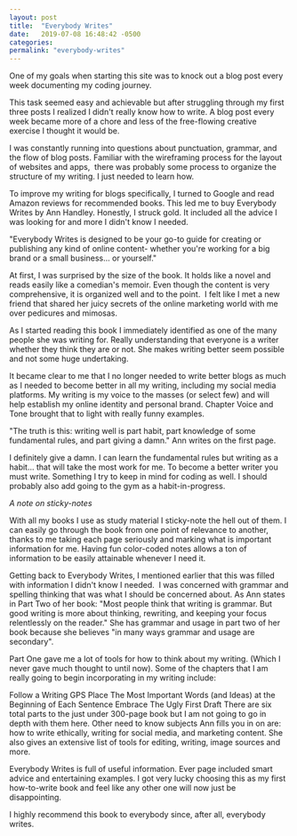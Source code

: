 ```yaml
---
layout: post
title:  "Everybody Writes"
date:   2019-07-08 16:48:42 -0500
categories: 
permalink: "everybody-writes"
---
```


One of my goals when starting this site was to knock out a blog post every week documenting my coding journey.

This task seemed easy and achievable but after struggling through my first three posts I realized I didn't really know how to write. A blog post every week became more of a chore and less of the free-flowing creative exercise I thought it would be.

I was constantly running into questions about punctuation, grammar, and the flow of blog posts. Familiar with the wireframing process for the layout of websites and apps,  there was probably some process to organize the structure of my writing. I just needed to learn how.

To improve my writing for blogs specifically, I turned to Google and read Amazon reviews for recommended books. This led me to buy Everybody Writes by Ann Handley. Honestly, I struck gold. It included all the advice I was looking for and more I didn't know I needed.

"Everybody Writes is designed to be your go-to guide for creating or publishing any kind of online content- whether you're working for a big brand or a small business... or yourself."

At first, I was surprised by the size of the book. It holds like a novel and reads easily like a comedian's memoir. Even though the content is very comprehensive, it is organized well and to the point.  I felt like I met a new friend that shared her juicy secrets of the online marketing world with me over pedicures and mimosas.

As I started reading this book I immediately identified as one of the many people she was writing for. Really understanding that everyone is a writer whether they think they are or not. She makes writing better seem possible and not some huge undertaking.

It became clear to me that I no longer needed to write better blogs as much as I needed to become better in all my writing, including my social media platforms. My writing is my voice to the masses (or select few) and will help establish my online identity and personal brand. Chapter Voice and Tone brought that to light with really funny examples.

"The truth is this: writing well is part habit, part knowledge of some fundamental rules, and part giving a damn." Ann writes on the first page.

I definitely give a damn. I can learn the fundamental rules but writing as a habit... that will take the most work for me. To become a better writer you must write. Something I try to keep in mind for coding as well. I should probably also add going to the gym as a habit-in-progress.

*A note on sticky-notes*

With all my books I use as study material I sticky-note the hell out of them. I can easily go through the book from one point of relevance to another, thanks to me taking each page seriously and marking what is important information for me. Having fun color-coded notes allows a ton of information to be easily attainable whenever I need it.

Getting back to Everybody Writes, I mentioned earlier that this was filled with information I didn't know I needed.  I was concerned with grammar and spelling thinking that was what I should be concerned about. As Ann states in Part Two of her book: "Most people think that writing is grammar. But good writing is more about thinking, rewriting, and keeping your focus relentlessly on the reader." She has grammar and usage in part two of her book because she believes "in many ways grammar and usage are secondary".

Part One gave me a lot of tools for how to think about my writing. (Which I never gave much thought to until now). Some of the chapters that I am really going to begin incorporating in my writing include:

Follow a Writing GPS
Place The Most Important Words (and Ideas) at the Beginning of Each Sentence
Embrace The Ugly First Draft
There are six total parts to the just under 300-page book but I am not going to go in depth with them here. Other need to know subjects Ann fills you in on are: how to write ethically, writing for social media, and marketing content. She also gives an extensive list of tools for editing, writing, image sources and more.

Everybody Writes is full of useful information. Ever page included smart advice and entertaining examples. I got very lucky choosing this as my first how-to-write book and feel like any other one will now just be disappointing.

I highly recommend this book to everybody since, after all, everybody writes.